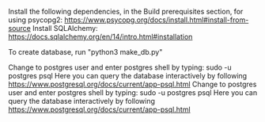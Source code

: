 Install the following dependencies, in the Build prerequisites section, for using psycopg2: https://www.psycopg.org/docs/install.html#install-from-source
Install SQLAlchemy: https://docs.sqlalchemy.org/en/14/intro.html#installation

To create database, run "python3 make_db.py"

Change to postgres user and enter postgres shell by typing: sudo -u postgres psql
Here you can query the database interactively by following https://www.postgresql.org/docs/current/app-psql.html 
Change to postgres user and enter postgres shell by typing: sudo -u postgres psql
Here you can query the database interactively by following https://www.postgresql.org/docs/current/app-psql.html 